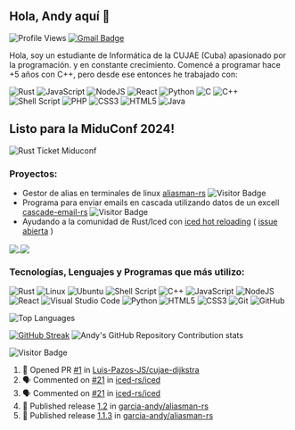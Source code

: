 ## Hola, Andy aquí 👋

![Profile Views](https://komarev.com/ghpvc/?username=garcia-andy&color=blue)
[![Gmail Badge](https://img.shields.io/badge/-agf030124@gmail.com-c14438?style=flat-square&logo=Gmail&logoColor=white&link=mailto:agf030124@gmail.com)](mailto:agf030124@gmail.com)

Hola, soy un estudiante de Informática de la CUJAE (Cuba) apasionado por la programación. y en constante crecimiento.
Comencé a programar hace +5 años con C++, pero desde ese entonces he trabajado con:

![Rust](https://img.shields.io/badge/rust-%23000000.svg?style=for-the-badge&logo=rust&logoColor=white)
![JavaScript](https://img.shields.io/badge/javascript-%23323330.svg?style=for-the-badge&logo=javascript&logoColor=%23F7DF1E)
![NodeJS](https://img.shields.io/badge/node.js-6DA55F?style=for-the-badge&logo=node.js&logoColor=black)
![React](https://img.shields.io/badge/react-%2320232a.svg?style=for-the-badge&logo=react&logoColor=%2361DAFB)
![Python](https://img.shields.io/badge/python-3670A0?style=for-the-badge&logo=python&logoColor=ffdd54)
![C](https://img.shields.io/badge/c-%2300599C.svg?style=for-the-badge&logo=c&logoColor=white)
![C++](https://img.shields.io/badge/c++-%2300599C.svg?style=for-the-badge&logo=c%2B%2B&logoColor=white)
![Shell Script](https://img.shields.io/badge/shell_script-%23121011.svg?style=for-the-badge&logo=gnu-bash&logoColor=white)
![PHP](https://img.shields.io/badge/php-%23777BB4.svg?style=for-the-badge&logo=php&logoColor=white)
![CSS3](https://img.shields.io/badge/css3-%231572B6.svg?style=for-the-badge&logo=css3&logoColor=white)
![HTML5](https://img.shields.io/badge/html5-%23E34F26.svg?style=for-the-badge&logo=html5&logoColor=white)
![Java](https://img.shields.io/badge/java-%23ED8B00.svg?style=for-the-badge&logo=openjdk&logoColor=white)

## Listo para la MiduConf 2024!
![Rust Ticket Miduconf](https://github.com/garcia-andy/garcia-andy/blob/main/rust-ticket.jpeg?raw=true)

### Proyectos:
- Gestor de alias en terminales de linux [aliasman-rs](https://github.com/garcia-andy/aliasman-rs) ![Visitor Badge](https://visitor-badge.laobi.icu/badge?page_id=garcia-andy.aliasman-rs)
- Programa para enviar emails en cascada utilizando datos de un excell [cascade-email-rs](https://github.com/garcia-andy/cascade-email-rs) ![Visitor Badge](https://visitor-badge.laobi.icu/badge?page_id=garcia-andy.cascade-email-rs)
- Ayudando a la comunidad de Rust/Iced con [iced hot reloading](https://github.com/garcia-andy/iced_tweak) ( [issue abierta](https://github.com/iced-rs/iced/issues/21) )

<a href="https://github.com/garcia-andy/aliasman-rs" target="_blank">
  <img align="center" src="https://github-readme-stats.vercel.app/api/pin/?username=garcia-andy&repo=aliasman-rs&theme=dracula"">
</a>
<a href="https://github.com/garcia-andy/cascade-email-rs" target="_blank">
  <img align="center" src="https://github-readme-stats.vercel.app/api/pin/?username=garcia-andy&repo=cascade-email-rs&theme=dracula"">
</a>

### Tecnologías, Lenguajes y Programas que más utilizo:
![Rust](https://img.shields.io/badge/rust-%23000000.svg?style=for-the-badge&logo=rust&logoColor=white)
![Linux](https://img.shields.io/badge/Linux-FCC624?style=for-the-badge&logo=linux&logoColor=black)
![Ubuntu](https://img.shields.io/badge/Ubuntu-E95420?style=for-the-badge&logo=ubuntu&logoColor=white)
![Shell Script](https://img.shields.io/badge/shell_script-%23121011.svg?style=for-the-badge&logo=gnu-bash&logoColor=white)
![C++](https://img.shields.io/badge/c++-%2300599C.svg?style=for-the-badge&logo=c%2B%2B&logoColor=white)
![JavaScript](https://img.shields.io/badge/javascript-%23323330.svg?style=for-the-badge&logo=javascript&logoColor=%23F7DF1E)
![NodeJS](https://img.shields.io/badge/node.js-6DA55F?style=for-the-badge&logo=node.js&logoColor=black)
![React](https://img.shields.io/badge/react-%2320232a.svg?style=for-the-badge&logo=react&logoColor=%2361DAFB)
![Visual Studio Code](https://img.shields.io/badge/Visual%20Studio%20Code-0078d7.svg?style=for-the-badge&logo=visual-studio-code&logoColor=white)
![Python](https://img.shields.io/badge/python-3670A0?style=for-the-badge&logo=python&logoColor=ffdd54)
![HTML5](https://img.shields.io/badge/-HTML5-E34F26?style=flat-square&logo=html5&logoColor=white)
![CSS3](https://img.shields.io/badge/-CSS3-1572B6?style=flat-square&logo=css3)
![Git](https://img.shields.io/badge/-Git-black?style=flat-square&logo=git)
![GitHub](https://img.shields.io/badge/-GitHub-181717?style=flat-square&logo=github)

![Top Languages](https://github-readme-stats.vercel.app/api/top-langs/?username=garcia-andy&hide=java&theme=dracula)

[![GitHub Streak](https://streak-stats.demolab.com/?user=garcia-andy&theme=dracula)](https://git.io/streak-stats)
![Andy's GitHub Repository Contribution stats](https://github-contributor-stats.vercel.app/api?username=garcia-andy&combine_all_yearly_contributions=true&theme=dracula)

![Visitor Badge](https://visitor-badge.laobi.icu/badge?page_id=garcia-andy.garcia-andy)


<!--START_SECTION:activity-->
1. 💪 Opened PR [#1](https://github.com/Luis-Pazos-JS/cujae-dijkstra/pull/1) in [Luis-Pazos-JS/cujae-dijkstra](https://github.com/Luis-Pazos-JS/cujae-dijkstra)
2. 🗣 Commented on [#21](https://github.com/iced-rs/iced/issues/21#issuecomment-2336509657) in [iced-rs/iced](https://github.com/iced-rs/iced)
3. 🗣 Commented on [#21](https://github.com/iced-rs/iced/issues/21#issuecomment-2329523633) in [iced-rs/iced](https://github.com/iced-rs/iced)
4. 🚀 Published release [1.2](https://github.com/garcia-andy/aliasman-rs/releases/tag/1.2) in [garcia-andy/aliasman-rs](https://github.com/garcia-andy/aliasman-rs)
5. 🚀 Published release [1.1.3](https://github.com/garcia-andy/aliasman-rs/releases/tag/1.1.3) in [garcia-andy/aliasman-rs](https://github.com/garcia-andy/aliasman-rs)
<!--END_SECTION:activity-->
